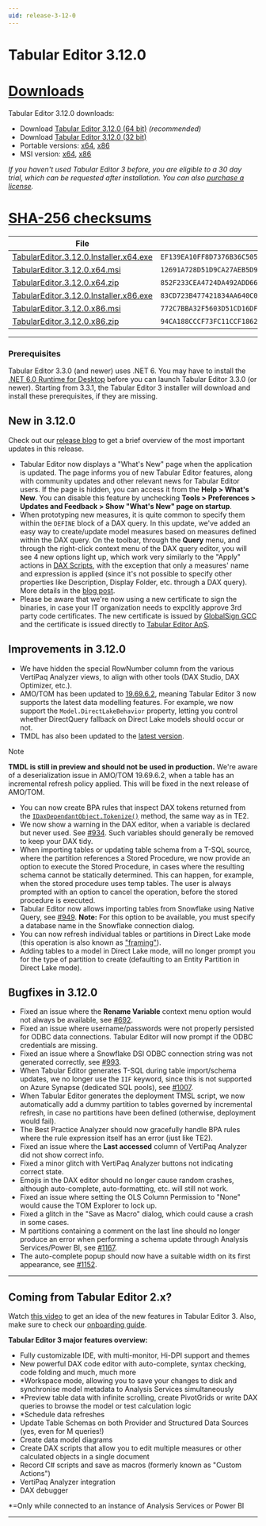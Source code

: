 ```yaml
---
uid: release-3-12-0
---
```


# Tabular Editor 3.12.0

# [**Downloads**](#tab/downloads)

Tabular Editor 3.12.0 downloads:

- Download [Tabular Editor 3.12.0 (64 bit)](https://cdn.tabulareditor.com/files/TabularEditor.3.12.0.Installer.x64.exe) _(recommended)_
- Download [Tabular Editor 3.12.0 (32 bit)](https://cdn.tabulareditor.com/files/TabularEditor.3.12.0.Installer.x86.exe)
- Portable versions: [x64](https://cdn.tabulareditor.com/files/TabularEditor.3.12.0.x64.zip), [x86](https://cdn.tabulareditor.com/files/TabularEditor.3.12.0.x86.zip)
- MSI version: [x64](https://cdn.tabulareditor.com/files/TabularEditor.3.12.0.x64.msi), [x86](https://cdn.tabulareditor.com/files/TabularEditor.3.12.0.x86.msi)

_If you haven't used Tabular Editor 3 before, you are eligible to a 30 day trial, which can be requested after installation. You can also [purchase a license](https://tabulareditor.com/licensing)._

# [**SHA-256 checksums**](#tab/checksums)

| File                                                                                                                                                                                                                 | SHA-256                                                            |
| -------------------------------------------------------------------------------------------------------------------------------------------------------------------------------------------------------------------- | ------------------------------------------------------------------ |
| [TabularEditor.3.12.0.Installer.x64.exe](https://cdn.tabulareditor.com/files/TabularEditor.3.12.0.Installer.x64.exe) | `EF139EA10FF8D7376B36C505778F4030BF5FE5D4B4976DA6EBA4E594C857CAA4` |
| [TabularEditor.3.12.0.x64.msi](https://cdn.tabulareditor.com/files/TabularEditor.3.12.0.x64.msi)                                     | `12691A728D51D9CA27AEB5D99B8C8C5BC820633AFD1521DDE5AA7CFC7B5C1798` |
| [TabularEditor.3.12.0.x64.zip](https://cdn.tabulareditor.com/files/TabularEditor.3.12.0.x64.zip)                                     | `852F233CEA4724DA492ADD66FB5D1DF5BB6722D08BC04AC35AB37B71255C520F` |
| [TabularEditor.3.12.0.Installer.x86.exe](https://cdn.tabulareditor.com/files/TabularEditor.3.12.0.Installer.x86.exe) | `83CD723B477421834AA640C01887AFC530366E321263E8929D3D12FB77713BB8` |
| [TabularEditor.3.12.0.x86.msi](https://cdn.tabulareditor.com/files/TabularEditor.3.12.0.x86.msi)                                     | `772C7BBA32F5603D51CD16DFB71E0D9CF56D33F34C3FB2E6B99FFDAB018A8CD5` |
| [TabularEditor.3.12.0.x86.zip](https://cdn.tabulareditor.com/files/TabularEditor.3.12.0.x86.zip)                                     | `94CA188CCCF73FC11CCF1862BE68C69475EE7EDAB9C4C03F5DEA25693BF4AE7D` |

***

### Prerequisites

Tabular Editor 3.3.0 (and newer) uses .NET 6. You may have to install the [.NET 6.0 Runtime for Desktop](https://dotnet.microsoft.com/en-us/download/dotnet/6.0/runtime) before you can launch Tabular Editor 3.3.0 (or newer). Starting from 3.3.1, the Tabular Editor 3 installer will download and install these prerequisites, if they are missing.

## New in 3.12.0

Check out our [release blog](https://blog.tabulareditor.com/2023/11/27/tabular-editor-3-november-2023-release) to get a brief overview of the most important updates in this release.

- Tabular Editor now displays a "What's New" page when the application is updated. The page informs you of new Tabular Editor features, along with community updates and other relevant news for Tabular Editor users. If the page is hidden, you can access it from the **Help > What's New**. You can disable this feature by unchecking **Tools > Preferences > Updates and Feedback > Show "What's New" page on startup**.
- When prototyping new measures, it is quite common to specify them within the `DEFINE` block of a DAX query. In this update, we've added an easy way to create/update model measures based on measures defined within the DAX query. On the toolbar, through the **Query** menu, and through the right-click context menu of the DAX query editor, you will see 4 new options light up, which work very similarly to the "Apply" actions in [DAX Scripts](https://docs.tabulareditor.com/te3/features/dax-scripts.html#shortcuts), with the exception that only a measures' name and expression is applied (since it's not possible to specify other properties like Description, Display Folder, etc. through a DAX query). More details in the [blog post](https://blog.tabulareditor.com).
- Please be aware that we're now using a new certificate to sign the binaries, in case your IT organization needs to expclitly approve 3rd party code certificates. The new certificate is issued by [GlobalSign GCC](https://www.globalsign.com/en) and the certificate is issued directly to [Tabular Editor ApS](https://tabulareditor.com/contact).

## Improvements in 3.12.0

- We have hidden the special RowNumber column from the various VertiPaq Analyzer views, to align with other tools (DAX Studio, DAX Optimizer, etc.).
- AMO/TOM has been updated to [19.69.6.2](https://www.nuget.org/packages/Microsoft.AnalysisServices.NetCore.retail.amd64), meaning Tabular Editor 3 now supports the latest data modelling features. For example, we now support the `Model.DirectLakeBehavior` property, letting you control whether DirectQuery fallback on Direct Lake models should occur or not.
- TMDL has also been updated to the [latest version](https://www.nuget.org/packages/Microsoft.AnalysisServices.Tabular.Tmdl.NetCore.retail.amd64/19.69.6.2-TmdlPreview).

> [!NOTE]
> **TMDL is still in preview and should not be used in production.** We're aware of a deserialization issue in AMO/TOM 19.69.6.2, when a table has an incremental refresh policy applied. This will be fixed in the next release of AMO/TOM.

- You can now create BPA rules that inspect DAX tokens returned from the [`IDaxDependantObject.Tokenize()`](https://docs.tabulareditor.com/api/TabularEditor.TOMWrapper.Utils.DaxDependencyHelper.html#TabularEditor_TOMWrapper_Utils_DaxDependencyHelper_Tokenize_TabularEditor_TOMWrapper_IDaxDependantObject_) method, the same way as in TE2.
- We now show a warning in the DAX editor, when a variable is declared but never used. See [#934](https://github.com/TabularEditor/TabularEditor3/issues/934). Such variables should generally be removed to keep your DAX tidy.
- When importing tables or updating table schema from a T-SQL source, where the partition references a Stored Procedure, we now provide an option to execute the Stored Procedure, in cases where the resulting schema cannot be statically determined. This can happen, for example, when the stored procedure uses temp tables. The user is always prompted with an option to cancel the operation, before the stored procedure is executed.
- Tabular Editor now allows importing tables from Snowflake using Native Query, see [#949](https://github.com/TabularEditor/TabularEditor3/issues/949). **Note:** For this option to be available, you must specify a database name in the Snowflake connection dialog.
- You can now refresh individual tables or partitions in Direct Lake mode (this operation is also known as ["framing"](https://github.com/TabularEditor/TabularEditor3/issues/999)).
- Adding tables to a model in Direct Lake mode, will no longer prompt you for the type of partition to create (defaulting to an Entity Partition in Direct Lake mode).

## Bugfixes in 3.12.0

- Fixed an issue where the **Rename Variable** context menu option would not always be available, see [#692](https://github.com/TabularEditor/TabularEditor3/issues/692).
- Fixed an issue where username/passwords were not properly persisted for ODBC data connections. Tabular Editor will now prompt if the ODBC credentials are missing.
- Fixed an issue where a Snowflake DSI ODBC connection string was not generated correctly, see [#993](https://github.com/TabularEditor/TabularEditor3/issues/993).
- When Tabular Editor generates T-SQL during table import/schema updates, we no longer use the `IIF` keyword, since this is not supported on Azure Synapse (dedicated SQL pools), see [#1007](https://github.com/TabularEditor/TabularEditor3/issues/1007).
- When Tabular Editor generates the deployment TMSL script, we now automatically add a dummy partition to tables governed by incremental refresh, in case no partitions have been defined (otherwise, deployment would fail).
- The Best Practice Analyzer should now gracefully handle BPA rules where the rule expression itself has an error (just like TE2).
- Fixed an issue where the **Last accessed** column of VertiPaq Analyzer did not show correct info.
- Fixed a minor glitch with VertiPaq Analyzer buttons not indicating correct state.
- Emojis in the DAX editor should no longer cause random crashes, although auto-complete, auto-formatting, etc. will still not work.
- Fixed an issue where setting the OLS Column Permission to "None" would cause the TOM Explorer to lock up.
- Fixed a glitch in the "Save as Macro" dialog, which could cause a crash in some cases.
- M partitions containing a comment on the last line should no longer produce an error when performing a schema update through Analysis Services/Power BI, see [#1167](https://github.com/TabularEditor/TabularEditor3/issues/1167).
- The auto-complete popup should now have a suitable width on its first appearance, see [#1152](https://github.com/TabularEditor/TabularEditor3/issues/1152).

---

## Coming from Tabular Editor 2.x?

Watch [this video](https://www.youtube.com/watch?v=pt3DdcjfImY) to get an idea of the new features in Tabular Editor 3. Also, make sure to check our [onboarding guide](https://docs.tabulareditor.com/onboarding/index.html).

**Tabular Editor 3 major features overview:**

- Fully customizable IDE, with multi-monitor, Hi-DPI support and themes
- New powerful DAX code editor with auto-complete, syntax checking, code folding and much, much more
- \*Workspace mode, allowing you to save your changes to disk and synchronise model metadata to Analysis Services simultaneously
- \*Preview table data with infinite scrolling, create PivotGrids or write DAX queries to browse the model or test calculation logic
- \*Schedule data refreshes
- Update Table Schemas on both Provider and Structured Data Sources (yes, even for M queries!)
- Create data model diagrams
- Create DAX scripts that allow you to edit multiple measures or other calculated objects in a single document
- Record C# scripts and save as macros (formerly known as "Custom Actions")
- VertiPaq Analyzer integration
- DAX debugger

\*=Only while connected to an instance of Analysis Services or Power BI

---
